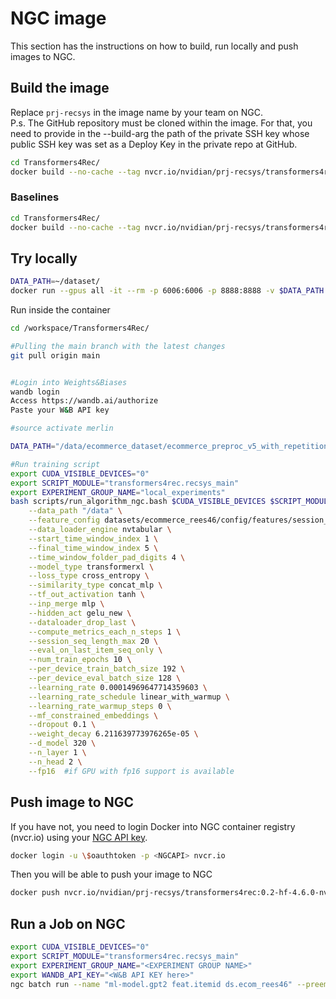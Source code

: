 
# NGC image

This section has the instructions on how to build, run locally and push images to NGC.

## Build the image

Replace `prj-recsys` in the image name by your team on NGC.  
P.s. The GitHub repository must be cloned within the image. For that, you need to provide in the --build-arg the path of the private SSH key whose public SSH key was set as a Deploy Key in the private repo at GitHub.

```bash
cd Transformers4Rec/
docker build --no-cache --tag nvcr.io/nvidian/prj-recsys/transformers4rec:0.2-hf-4.6.0-nvtabular-0.5 --build-arg SSH_KEY="$(cat ~/.ssh/transf4rec_ngc_repo_key)" -f containers/ngc/Dockerfile.ngc .
```

### Baselines

```bash
cd Transformers4Rec/
docker build --no-cache --tag nvcr.io/nvidian/prj-recsys/transformers4rec:0.2-hf-4.6.0-nvtabular-0.5-theano1.0.5 --build-arg SSH_KEY="$(cat ~/.ssh/transf4rec_ngc_repo_key)" -f containers/ngc/Dockerfile.ngc_theano .
```


## Try locally

```bash
DATA_PATH=~/dataset/
docker run --gpus all -it --rm -p 6006:6006 -p 8888:8888 -v $DATA_PATH:/data --workdir /workspace/ nvcr.io/nvidian/prj-recsys/transformers4rec:0.2-hf-4.6.0-nvtabular-0.5 /bin/bash
```

Run inside the container

```bash
cd /workspace/Transformers4Rec/

#Pulling the main branch with the latest changes
git pull origin main


#Login into Weights&Biases
wandb login 
Access https://wandb.ai/authorize
Paste your W&B API key

#source activate merlin

DATA_PATH="/data/ecommerce_dataset/ecommerce_preproc_v5_with_repetitions_day_folders"

#Run training script
export CUDA_VISIBLE_DEVICES="0"
export SCRIPT_MODULE="transformers4rec.recsys_main"
export EXPERIMENT_GROUP_NAME="local_experiments"
bash scripts/run_algorithm_ngc.bash $CUDA_VISIBLE_DEVICES $SCRIPT_MODULE $EXPERIMENT_GROUP_NAME \
    --data_path "/data" \
    --feature_config datasets/ecommerce_rees46/config/features/session_based_features_itemid.yaml \
    --data_loader_engine nvtabular \
    --start_time_window_index 1 \
    --final_time_window_index 5 \
    --time_window_folder_pad_digits 4 \
    --model_type transformerxl \
    --loss_type cross_entropy \
    --similarity_type concat_mlp \
    --tf_out_activation tanh \
    --inp_merge mlp \
    --hidden_act gelu_new \
    --dataloader_drop_last \
    --compute_metrics_each_n_steps 1 \
    --session_seq_length_max 20 \
    --eval_on_last_item_seq_only \
    --num_train_epochs 10 \
    --per_device_train_batch_size 192 \
    --per_device_eval_batch_size 128 \
    --learning_rate 0.00014969647714359603 \
    --learning_rate_schedule linear_with_warmup \
    --learning_rate_warmup_steps 0 \
    --mf_constrained_embeddings \
    --dropout 0.1 \
    --weight_decay 6.211639773976265e-05 \
    --d_model 320 \
    --n_layer 1 \
    --n_head 2 \
    --fp16  #if GPU with fp16 support is available
```

## Push image to NGC
If you have not, you need to login Docker into NGC container registry (nvcr.io) using your [NGC API key](https://ngc.nvidia.com/setup/api-key). 

```bash
docker login -u \$oauthtoken -p <NGCAPI> nvcr.io 
```

Then you will be able to push your image to NGC
```bash
docker push nvcr.io/nvidian/prj-recsys/transformers4rec:0.2-hf-4.6.0-nvtabular-0.5
```

## Run a Job on NGC

```bash
export CUDA_VISIBLE_DEVICES="0"
export SCRIPT_MODULE="transformers4rec.recsys_main"
export EXPERIMENT_GROUP_NAME="<EXPERIMENT GROUP NAME>"
export WANDB_API_KEY="<W&B API KEY here>"
ngc batch run --name "ml-model.gpt2 feat.itemid ds.ecom_rees46" --preempt RUNONCE --ace nv-us-west-2 --instance dgx1v.32g.1.norm --commandline "bash -c 'nvidia-smi && source activate rapids && wandb login $WANDB_API_KEY && date && git pull origin main && date && bash scripts/run_algorithm_ngc.bash $CUDA_VISIBLE_DEVICES $SCRIPT_MODULE $EXPERIMENT_GROUP_NAME --data_path /data/ --feature_config datasets/ecommerce_rees46/config/features/session_based_features_itemid.yaml --fp16 --data_loader_engine nvtabular --start_time_window_index 1 --final_time_window_index 30 --time_window_folder_pad_digits 4 --model_type gpt2 --loss_type cross_entropy --per_device_eval_batch_size 512 --similarity_type concat_mlp --tf_out_activation tanh --inp_merge mlp --learning_rate_warmup_steps 0 --learning_rate_schedule linear_with_warmup --hidden_act gelu --num_train_epochs 10 --dataloader_drop_last --compute_metrics_each_n_steps 1 --session_seq_length_max 20 --eval_on_last_item_seq_only --mf_constrained_embeddings --layer_norm_featurewise --per_device_train_batch_size 384 --learning_rate 0.0008781937894379981 --dropout 0.2 --input_dropout 0.4 --weight_decay 1.4901138106122045e-05 --d_model 128 --item_embedding_dim 448 --n_layer 1 --n_head 1 --label_smoothing 0.9 --stochastic_shared_embeddings_replacement_prob 0.0 --item_id_embeddings_init_std 0.03 --other_embeddings_init_std 0.034999999999999996 && date'" --result /results --image "nvidian/prj-recsys/transformers4rec:0.2-hf-4.6.0-nvtabular-0.5" --org nvidian --team prj-recsys --datasetid 74861:/data